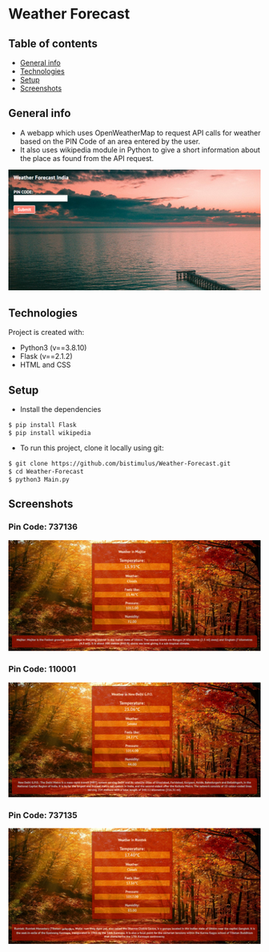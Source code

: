 # Weather Forecast

## Table of contents

- [General info](#general-info)
- [Technologies](#technologies)
- [Setup](#setup)
- [Screenshots](#screenshots)

## General info

- A webapp which uses OpenWeatherMap to request API calls for weather based on the PIN Code of an area entered by the user.
- It also uses wikipedia module in Python to give a short information about the place as found from the API request.

![Screenshot](HOME.PNG)

## Technologies

Project is created with:

- Python3 (v==3.8.10)
- Flask (v==2.1.2)
- HTML and CSS

## Setup

- Install the dependencies

```
$ pip install Flask
$ pip install wikipedia
```

- To run this project, clone it locally using git:

```
$ git clone https://github.com/bistimulus/Weather-Forecast.git
$ cd Weather-Forecast
$ python3 Main.py

```

## Screenshots

### Pin Code: 737136

![Screenshot](Majitar.PNG)

### Pin Code: 110001

![Screenshot](Delhi.PNG)

### Pin Code: 737135

![Screenshot](Rumtek.PNG)
